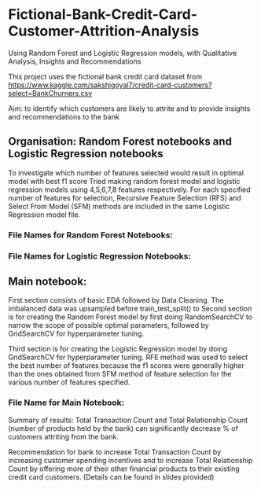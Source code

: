 # Fictional-Bank-Credit-Card-Customer-Attrition-Analysis
Using Random Forest and Logistic Regression models, with Qualitative Analysis, Insights and Recommendations

This project uses the fictional bank credit card dataset from https://www.kaggle.com/sakshigoyal7/credit-card-customers?select=BankChurners.csv

Aim: to identify which customers are likely to attrite and to provide insights and recommendations to the bank 

## Organisation: Random Forest notebooks and Logistic Regression notebooks
To investigate which number of features selected would result in optimal model with best f1 score
Tried making random forest model and logistic regression models using 4,5,6,7,8 features respectively. 
For each specified number of features for selection, Recursive Feature Selection (RFS) and Select From Model (SFM) methods are included in the same Logistic Regression model file. 
### File Names for Random Forest Notebooks:
### File Names for Logistic Regression Notebooks:

## Main notebook: 
First section consists of basic EDA followed by Data Cleaning. The imbalanced data was upsampled before train_test_split() to 
Second section is for creating the Random Forest model by first doing RandomSearchCV to narrow the scope of possible optimal parameters, followed by GridSearchCV for hyperparameter tuning.

Third section is for creating the Logistic Regression model by doing GridSearchCV for hyperparameter tuning. RFE method was used to select the best number of features because the f1 scores were generally higher than the ones obtained from SFM method of feature selection for the various number of features specified.
### File Name for Main Notebook: 

Summary of results:
Total Transaction Count and Total Relationship Count (number of products held by the bank) can significantly decrease % of customers attriting from the bank. 

Recommendation for bank to increase Total Transaction Count by increasing customer spending incentives and to increase Total Relationship Count by offering more of their other financial products to their existing credit card customers. (Details can be found in slides provided)
